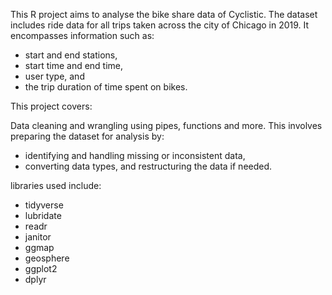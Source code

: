 This R project aims to analyse the bike share data of Cyclistic. 
The dataset includes ride data for all trips taken across the city of Chicago in 2019.
It encompasses information such as:

* start and end stations,
* start time and end time,
* user type, and
* the trip duration of time spent on bikes.

This project covers:

Data cleaning and wrangling using pipes, functions and more. This involves preparing the dataset for analysis by:

* identifying and handling missing or inconsistent data,
* converting data types, and restructuring the data if needed.

libraries used include:

* tidyverse
* lubridate
* readr
* janitor
* ggmap
* geosphere
* ggplot2
* dplyr
